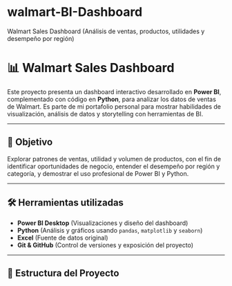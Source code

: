 # walmart-BI-Dashboard
Walmart Sales Dashboard (Análisis de ventas, productos, utilidades y desempeño por región)

# 📊 Walmart Sales Dashboard

Este proyecto presenta un dashboard interactivo desarrollado en **Power BI**, complementado con código en **Python**, para analizar los datos de ventas de Walmart. Es parte de mi portafolio personal para mostrar habilidades de visualización, análisis de datos y storytelling con herramientas de BI.

---

## 🧠 Objetivo

Explorar patrones de ventas, utilidad y volumen de productos, con el fin de identificar oportunidades de negocio, entender el desempeño por región y categoría, y demostrar el uso profesional de Power BI y Python.

---

## 🛠️ Herramientas utilizadas

- **Power BI Desktop** (Visualizaciones y diseño del dashboard)
- **Python** (Análisis y gráficos usando `pandas`, `matplotlib` y `seaborn`)
- **Excel** (Fuente de datos original)
- **Git & GitHub** (Control de versiones y exposición del proyecto)

---

## 📁 Estructura del Proyecto

